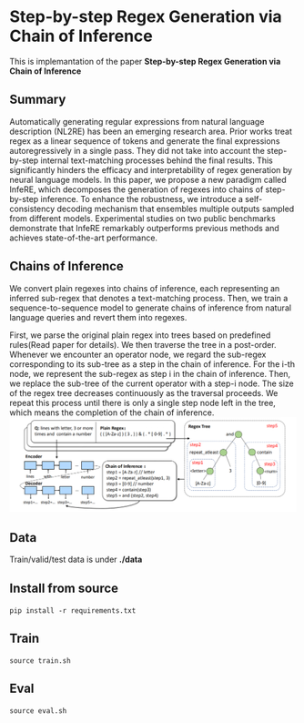 # Step-by-step Regex Generation via Chain of Inference
This is implemantation of the paper **Step-by-step Regex Generation via Chain of Inference**
## Summary
Automatically generating regular expressions from natural language description (NL2RE) has been an emerging research area. Prior works treat regex as a linear sequence of tokens and generate the final expressions autoregressively in a single pass. They did not take into account the step-by-step internal text-matching processes behind the final results. This significantly hinders the efficacy and interpretability of regex generation by neural language models. In this paper, we propose a new paradigm called InfeRE, which decomposes the generation of regexes into chains of step-by-step inference. To enhance the robustness, we introduce a self-consistency decoding mechanism that ensembles multiple outputs sampled from different models. Experimental studies on two public benchmarks demonstrate that InfeRE remarkably outperforms previous methods and achieves state-of-the-art performance.

## Chains of Inference
We convert plain regexes into chains of inference, each representing an inferred sub-regex that denotes a text-matching process. Then, we train a sequence-to-sequence model to generate chains of inference from natural language queries and revert them into regexes.

First, we parse the original plain regex into trees based on predefined rules(Read paper for details). We then traverse the tree in a post-order. Whenever we encounter an operator node, we regard the sub-regex corresponding to its sub-tree as a step in the chain of inference. For the i-th node, we represent the sub-regex as step i in the chain of inference. Then, we replace the sub-tree of the current operator with a step-i node. The size of the regex tree decreases 
continuously as the traversal proceeds. We repeat this process until there is only a single step node left in the tree, which means the completion of the chain of inference.
![image](https://github.com/Smallqqqq/InfeRE/blob/main/chain.png)

## Data
Train/valid/test data is under **./data**

## Install from source
``` pip install -r requirements.txt ```
## Train
```
source train.sh
```
## Eval
```
source eval.sh
```
